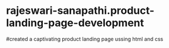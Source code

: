 # rajeswari-sanapathi.product-landing-page-development
#created a captivating product landing page ussing html and css
<!DOCTYPE html>
<html>
<head>
    <link href="https://cdn.jsdelivr.net/npm/bootstrap@5.3.3/dist/css/bootstrap.min.css" rel="stylesheet" integrity="sha384-QWTKZyjpPEjISv5WaRU9OFeRpok6YctnYmDr5pNlyT2bRjXh0JMhjY6hW+ALEwIH" crossorigin="anonymous">
    <script src="https://cdn.jsdelivr.net/npm/bootstrap@5.3.3/dist/js/bootstrap.bundle.min.js" integrity="sha384-YvpcrYf0tY3lHB60NNkmXc5s9fDVZLESaAA55NDzOxhy9GkcIdslK1eN7N6jIeHz" crossorigin="anonymous"></script>
    <style>
        body{ background-image:url("bg.jpg") ;
                background-position:calc();
                background-repeat: no-repeat;
                background-size:cover;
                background-attachment:scroll;
                
                
    }


        .dropdown-menu {
            max-height: 600px; /* Set the maximum height for the dropdown */
            overflow-y: auto; /* Enable vertical scrolling */
        

                
            overflow-x: hidden; /* Prevent horizontal scrolling */
        }
        

        .gradient-bg {
            
            background-color: linear-gradient(to right, rgb(255, 196, 0), blue,rgba(255, 192, 238, 0.707)); ;
        }
        
        .nav-link {
            transform: scale(1.1);
            transition: color 0.3s, background-color 0.3s;
        }
        .nav-link:hover {
            color: white; /* Change the text color on hover */
            background-color: rgba(32, 8, 136, 0.2); /* Change the background color on hover */
            border-radius: 5px; /* Add a slight border radius for rounded corners */
        }
        h2{
            font-style: italic;
            font-family: Georgia, 'Times New Roman', Times, serif;
            font-stretch: extra-expanded;
            font-size: 70px;
            text-align:left;
            color:  linear-gradient(to right, rgb(255, 196, 0), blue,rgba(255, 192, 238, 0.707));
        
        }
        .order-now-btn {
            display: inline-flex;
            align-items: center;
            background-color: #ff9900; /* Button background color */
            color: white; /* Button text color */
            padding: 10px 20px; /* Button padding */
            border: none; /* Remove border */
            border-radius: 5px; /* Rounded corners */
            font-size: 18px; /* Text size */
            text-decoration: none; /* Remove underline */
            transition: background-color 0.3s; /* Smooth transition */
        }

        .order-now-btn:hover {
            background-color: #cc7a00; /* Darker background color on hover */
        }

        .order-now-btn .btn-icon {
            margin-right: 10px; /* Space between icon and text */
        }
        .contact-us-container {
            text-align: center; /* Center align the content */
            margin-top: 50px; /* Margin at the top for spacing */
        }

        .contact-link {
            display: inline-block; /* Display links in a line */
            margin: 0 10px; /* Margin between links */
            text-decoration: none; /* Remove underline */
            color: #333; /* Link color */
            font-size: 18px; /* Font size */
            transition: color 0.3s; /* Smooth color transition on hover */
        }

        .contact-link:hover {
            color: #007bff; /* Change color on hover */
        }

        .contact-link .fa {
            margin-right: 5px; /* Space between icon and text */
        }
            







    </style>
</head>
<body >

    <div class="container fluid gradient-bg">
        <h1 class="text-center">
            DEV'S NATURALS
            <img src="ice.jpeg" style="height: 7%;width: 7%">
        </h1>
    </div>
    <nav class="navbar navbar-expand-lg bg-body ">
        

        <div class="container">
            <a class="navbar-brand" href="#"><i>home</i></a>
            <button class="navbar-toggler" type="button" data-bs-toggle="collapse" data-bs-target="#navbarSupportedContent" aria-controls="navbarSupportedContent" aria-expanded="false" aria-label="Toggle navigation">
                <span class="navbar-toggler-icon"></span>
            </button>
            <div class="collapse navbar-collapse" id="navbarSupportedContent">
                <ul class="navbar-nav me-auto mb-2 mb-lg-0">
                    <li class="nav-item dropdown">
                        <a class="nav-link dropdown-toggle" href="#" role="button" data-bs-toggle="dropdown" aria-expanded="false">
                            CONE
                        </a>
                        <ul class="dropdown-menu">
                            <!-- Adding 50 flavors for each item -->
                            <li><a class="dropdown-item" href="#">Vanilla</a></li>
                            <li><a class="dropdown-item" href="#">Chocolate</a></li>
                            <li><a class="dropdown-item" href="#">Strawberry</a></li>
                            <li><a class="dropdown-item" href="#">Mint Chocolate Chip</a></li>
                            <li><a class="dropdown-item" href="#">Cookies and Cream</a></li>
                            <li><a class="dropdown-item" href="#">Coffee</a></li>
                            <li><a class="dropdown-item" href="#">Pistachio</a></li>
                            <li><a class="dropdown-item" href="#">Chocolate Marshmallow</a></li>
                            <li><a class="dropdown-item" href="#">Hazelnut</a></li>
                            <li><a class="dropdown-item" href="#">Dark Chocolate</a></li>
                            <li><a class="dropdown-item" href="#">Butterscotch</a></li>
                            <li><a class="dropdown-item" href="#">Peanut Butter Cup</a></li>
                            <li><a class="dropdown-item" href="#">Rocky Road</a></li>
                            <li><a class="dropdown-item" href="#">Mango</a></li>
                            <li><a class="dropdown-item" href="#">Lemon</a></li>
                            <li><a class="dropdown-item" href="#">Coconut</a></li>
                            <li><a class="dropdown-item" href="#">Raspberry</a></li>
                            <li><a class="dropdown-item" href="#">Blackberry</a></li>
                            <li><a class="dropdown-item" href="#">Blueberry</a></li>
                            <li><a class="dropdown-item" href="#">Banana</a></li>
                            <li><a class="dropdown-item" href="#">Caramel</a></li>
                            <li><a class="dropdown-item" href="#">Caramel Swirl</a></li>
                            <li><a class="dropdown-item" href="#">Pumpkin</a></li>
                            <li><a class="dropdown-item" href="#">Apple Pie</a></li>
                            <li><a class="dropdown-item" href="#">Chai</a></li>
                            <li><a class="dropdown-item" href="#">Green Tea</a></li>
                            <li><a class="dropdown-item" href="#">Black Tea</a></li>
                            <li><a class="dropdown-item" href="#">Tiramisu</a></li>
                            <li><a class="dropdown-item" href="#">Red Velvet</a></li>
                            <li><a class="dropdown-item" href="#">Birthday Cake</a></li>
                            <li><a class="dropdown-item" href="#">Mocha</a></li>
                            <li><a class="dropdown-item" href="#">Salted Caramel</a></li>
                            <li><a class="dropdown-item" href="#">Maple Walnut</a></li>
                            <li><a class="dropdown-item" href="#">Brownie</a></li>
                            <li><a class="dropdown-item" href="#">Toffee</a></li>
                            <li><a class="dropdown-item" href="#">S'mores</a></li>
                            <li><a class="dropdown-item" href="#">Cinnamon</a></li>
                            <li><a class="dropdown-item" href="#">Matcha</a></li>
                            <li><a class="dropdown-item" href="#">Lavender</a></li>
                            <li><a class="dropdown-item" href="#">Honey</a></li>
                            <li><a class="dropdown-item" href="#">Ginger</a></li>
                            <li><a class="dropdown-item" href="#">Peppermint</a></li>
                            <li><a class="dropdown-item" href="#">Orange Cream</a></li>
                            <li><a class="dropdown-item" href="#">Rum Raisin</a></li>
                            <li><a class="dropdown-item" href="#">Butter Pecan</a></li>
                            <li><a class="dropdown-item" href="#">Neapolitan</a></li>
                            <li><a class="dropdown-item" href="#">Eggnog</a></li>
                            <li><a class="dropdown-item" href="#">Amaretto</a></li>
                        </ul>
                    </li>
                    <!-- Repeat for each menu item -->
                    <li class="nav-item dropdown">
                        <a class="nav-link dropdown-toggle" href="#" role="button" data-bs-toggle="dropdown" aria-expanded="false">
                            FAMILY PACKS
                        </a>
                        <ul class="dropdown-menu">
                            <li><a class="dropdown-item" href="#">Vanilla</a></li>
                            <li><a class="dropdown-item" href="#">Chocolate</a></li>
                            <li><a class="dropdown-item" href="#">Strawberry</a></li>
                            <li><a class="dropdown-item" href="#">Mint Chocolate Chip</a></li>
                            <li><a class="dropdown-item" href="#">Cookies and Cream</a></li>
                            <li><a class="dropdown-item" href="#">Coffee</a></li>
                            <li><a class="dropdown-item" href="#">Pistachio</a></li>
                            <li><a class="dropdown-item" href="#">Chocolate Marshmallow</a></li>
                            <li><a class="dropdown-item" href="#">Hazelnut</a></li>
                            <li><a class="dropdown-item" href="#">Dark Chocolate</a></li>
                            <li><a class="dropdown-item" href="#">Butterscotch</a></li>
                            <li><a class="dropdown-item" href="#">Peanut Butter Cup</a></li>
                            <li><a class="dropdown-item" href="#">Rocky Road</a></li>
                            <li><a class="dropdown-item" href="#">Mango</a></li>
                            <li><a class="dropdown-item" href="#">Lemon</a></li>
                            <li><a class="dropdown-item" href="#">Coconut</a></li>
                            <li><a class="dropdown-item" href="#">Raspberry</a></li>
                            <li><a class="dropdown-item" href="#">Blackberry</a></li>
                            <li><a class="dropdown-item" href="#">Blueberry</a></li>
                            <li><a class="dropdown-item" href="#">Banana</a></li>
                            <li><a class="dropdown-item" href="#">Caramel</a></li>
                            <li><a class="dropdown-item" href="#">Caramel Swirl</a></li>
                            <li><a class="dropdown-item" href="#">Pumpkin</a></li>
                            <li><a class="dropdown-item" href="#">Apple Pie</a></li>
                            <li><a class="dropdown-item" href="#">Chai</a></li>
                            <li><a class="dropdown-item" href="#">Green Tea</a></li>
                            <li><a class="dropdown-item" href="#">Black Tea</a></li>
                            <li><a class="dropdown-item" href="#">Tiramisu</a></li>
                            <li><a class="dropdown-item" href="#">Red Velvet</a></li>
                            <li><a class="dropdown-item" href="#">Birthday Cake</a></li>
                            <li><a class="dropdown-item" href="#">Mocha</a></li>
                            <li><a class="dropdown-item" href="#">Salted Caramel</a></li>
                            <li><a class="dropdown-item" href="#">Maple Walnut</a></li>
                            <li><a class="dropdown-item" href="#">Brownie</a></li>
                            <li><a class="dropdown-item" href="#">Toffee</a></li>
                            <li><a class="dropdown-item" href="#">S'mores</a></li>
                            <li><a class="dropdown-item" href="#">Cinnamon</a></li>
                            <li><a class="dropdown-item" href="#">Matcha</a></li>
                            <li><a class="dropdown-item" href="#">Lavender</a></li>
                            <li><a class="dropdown-item" href="#">Honey</a></li>
                            <li><a class="dropdown-item" href="#">Ginger</a></li>
                            <li><a class="dropdown-item" href="#">Peppermint</a></li>
                            <li><a class="dropdown-item" href="#">Orange Cream</a></li>
                            <li><a class="dropdown-item" href="#">Rum Raisin</a></li>
                            <li><a class="dropdown-item" href="#">Butter Pecan</a></li>
                            <li><a class="dropdown-item" href="#">Neapolitan</a></li>
                            <li><a class="dropdown-item" href="#">Eggnog</a></li>
                            <li><a class="dropdown-item" href="#">Amaretto</a></li>
                            <!-- Add the same list of 50 flavors here -->
                            <!-- ... -->
                        </ul>
                    </li>
                    <li class="nav-item dropdown">
                        <a class="nav-link dropdown-toggle" href="#" role="button" data-bs-toggle="dropdown" aria-expanded="false">
                            BARS
                        </a>
                        <ul class="dropdown-menu">
                            <li><a class="dropdown-item" href="#">Vanilla</a></li>
                            <li><a class="dropdown-item" href="#">Chocolate</a></li>
                            <li><a class="dropdown-item" href="#">Strawberry</a></li>
                            <li><a class="dropdown-item" href="#">Mint Chocolate Chip</a></li>
                            <li><a class="dropdown-item" href="#">Cookies and Cream</a></li>
                            <li><a class="dropdown-item" href="#">Coffee</a></li>
                            <li><a class="dropdown-item" href="#">Pistachio</a></li>
                            <li><a class="dropdown-item" href="#">Chocolate Marshmallow</a></li>
                            <li><a class="dropdown-item" href="#">Hazelnut</a></li>
                            <li><a class="dropdown-item" href="#">Dark Chocolate</a></li>
                            <li><a class="dropdown-item" href="#">Butterscotch</a></li>
                            <li><a class="dropdown-item" href="#">Peanut Butter Cup</a></li>
                            <li><a class="dropdown-item" href="#">Rocky Road</a></li>
                            <li><a class="dropdown-item" href="#">Mango</a></li>
                            <li><a class="dropdown-item" href="#">Lemon</a></li>
                            <li><a class="dropdown-item" href="#">Coconut</a></li>
                            <li><a class="dropdown-item" href="#">Raspberry</a></li>
                            <li><a class="dropdown-item" href="#">Blackberry</a></li>
                            <li><a class="dropdown-item" href="#">Blueberry</a></li>
                            <li><a class="dropdown-item" href="#">Banana</a></li>
                            <li><a class="dropdown-item" href="#">Caramel</a></li>
                            <li><a class="dropdown-item" href="#">Caramel Swirl</a></li>
                            <li><a class="dropdown-item" href="#">Pumpkin</a></li>
                            <li><a class="dropdown-item" href="#">Apple Pie</a></li>
                            <li><a class="dropdown-item" href="#">Chai</a></li>
                            <li><a class="dropdown-item" href="#">Green Tea</a></li>
                            <li><a class="dropdown-item" href="#">Black Tea</a></li>
                            <li><a class="dropdown-item" href="#">Tiramisu</a></li>
                            <li><a class="dropdown-item" href="#">Red Velvet</a></li>
                            <li><a class="dropdown-item" href="#">Birthday Cake</a></li>
                            <li><a class="dropdown-item" href="#">Mocha</a></li>
                            <li><a class="dropdown-item" href="#">Salted Caramel</a></li>
                            <li><a class="dropdown-item" href="#">Maple Walnut</a></li>
                            <li><a class="dropdown-item" href="#">Brownie</a></li>
                            <li><a class="dropdown-item" href="#">Toffee</a></li>
                            <li><a class="dropdown-item" href="#">S'mores</a></li>
                            <li><a class="dropdown-item" href="#">Cinnamon</a></li>
                            <li><a class="dropdown-item" href="#">Matcha</a></li>
                            <li><a class="dropdown-item" href="#">Lavender</a></li>
                            <li><a class="dropdown-item" href="#">Honey</a></li>
                            <li><a class="dropdown-item" href="#">Ginger</a></li>
                            <li><a class="dropdown-item" href="#">Peppermint</a></li>
                            <li><a class="dropdown-item" href="#">Orange Cream</a></li>
                            <li><a class="dropdown-item" href="#">Rum Raisin</a></li>
                            <li><a class="dropdown-item" href="#">Butter Pecan</a></li>
                            <li><a class="dropdown-item" href="#">Neapolitan</a></li>
                            <li><a class="dropdown-item" href="#">Eggnog</a></li>
                            <li><a class="dropdown-item" href="#">Amaretto</a></li>
                            <!-- Add the same list of 50 flavors here -->
                            <!-- ... -->
                        </ul>
                    </li>
                    <li class="nav-item dropdown">
                        <a class="nav-link dropdown-toggle" href="#" role="button" data-bs-toggle="dropdown" aria-expanded="false">
                            CUPS
                        </a>
                        <ul class="dropdown-menu">
                            <li><a class="dropdown-item" href="#">Vanilla</a></li>
                            <li><a class="dropdown-item" href="#">Chocolate</a></li>
                            <li><a class="dropdown-item" href="#">Strawberry</a></li>
                            <li><a class="dropdown-item" href="#">Mint Chocolate Chip</a></li>
                            <li><a class="dropdown-item" href="#">Cookies and Cream</a></li>
                            <li><a class="dropdown-item" href="#">Coffee</a></li>
                            <li><a class="dropdown-item" href="#">Pistachio</a></li>
                            <li><a class="dropdown-item" href="#">Chocolate Marshmallow</a></li>
                            <li><a class="dropdown-item" href="#">Hazelnut</a></li>
                            <li><a class="dropdown-item" href="#">Dark Chocolate</a></li>
                            <li><a class="dropdown-item" href="#">Butterscotch</a></li>
                            <li><a class="dropdown-item" href="#">Peanut Butter Cup</a></li>
                            <li><a class="dropdown-item" href="#">Rocky Road</a></li>
                            <li><a class="dropdown-item" href="#">Mango</a></li>
                            <li><a class="dropdown-item" href="#">Lemon</a></li>
                            <li><a class="dropdown-item" href="#">Coconut</a></li>
                            <li><a class="dropdown-item" href="#">Raspberry</a></li>
                            <li><a class="dropdown-item" href="#">Blackberry</a></li>
                            <li><a class="dropdown-item" href="#">Blueberry</a></li>
                            <li><a class="dropdown-item" href="#">Banana</a></li>
                            <li><a class="dropdown-item" href="#">Caramel</a></li>
                            <li><a class="dropdown-item" href="#">Caramel Swirl</a></li>
                            <li><a class="dropdown-item" href="#">Pumpkin</a></li>
                            <li><a class="dropdown-item" href="#">Apple Pie</a></li>
                            <li><a class="dropdown-item" href="#">Chai</a></li>
                            <li><a class="dropdown-item" href="#">Green Tea</a></li>
                            <li><a class="dropdown-item" href="#">Black Tea</a></li>
                            <li><a class="dropdown-item" href="#">Tiramisu</a></li>
                            <li><a class="dropdown-item" href="#">Red Velvet</a></li>
                            <li><a class="dropdown-item" href="#">Birthday Cake</a></li>
                            <li><a class="dropdown-item" href="#">Mocha</a></li>
                            <li><a class="dropdown-item" href="#">Salted Caramel</a></li>
                            <li><a class="dropdown-item" href="#">Maple Walnut</a></li>
                            <li><a class="dropdown-item" href="#">Brownie</a></li>
                            <li><a class="dropdown-item" href="#">Toffee</a></li>
                            <li><a class="dropdown-item" href="#">S'mores</a></li>
                            <li><a class="dropdown-item" href="#">Cinnamon</a></li>
                            <li><a class="dropdown-item" href="#">Matcha</a></li>
                            <li><a class="dropdown-item" href="#">Lavender</a></li>
                            <li><a class="dropdown-item" href="#">Honey</a></li>
                            <li><a class="dropdown-item" href="#">Ginger</a></li>
                            <li><a class="dropdown-item" href="#">Peppermint</a></li>
                            <li><a class="dropdown-item" href="#">Orange Cream</a></li>
                            <li><a class="dropdown-item" href="#">Rum Raisin</a></li>
                            <li><a class="dropdown-item" href="#">Butter Pecan</a></li>
                            <li><a class="dropdown-item" href="#">Neapolitan</a></li>
                            <li><a class="dropdown-item" href="#">Eggnog</a></li>
                            <li><a class="dropdown-item" href="#">Amaretto</a></li>
                            <!-- Add the same list of 50 flavors here -->
                            <!-- ... -->
                        </ul>
                    </li>
                    <li class="nav-item dropdown">
                        <a class="nav-link dropdown-toggle" href="#" role="button" data-bs-toggle="dropdown" aria-expanded="false">
                            TUBS
                        </a>
                        <ul class="dropdown-menu">
                            <li><a class="dropdown-item" href="#">Vanilla</a></li>
                            <li><a class="dropdown-item" href="#">Chocolate</a></li>
                            <li><a class="dropdown-item" href="#">Strawberry</a></li>
                            <li><a class="dropdown-item" href="#">Mint Chocolate Chip</a></li>
                            <li><a class="dropdown-item" href="#">Cookies and Cream</a></li>
                            <li><a class="dropdown-item" href="#">Coffee</a></li>
                            <li><a class="dropdown-item" href="#">Pistachio</a></li>
                            <li><a class="dropdown-item" href="#">Chocolate Marshmallow</a></li>
                            <li><a class="dropdown-item" href="#">Hazelnut</a></li>
                            <li><a class="dropdown-item" href="#">Dark Chocolate</a></li>
                            <li><a class="dropdown-item" href="#">Butterscotch</a></li>
                            <li><a class="dropdown-item" href="#">Peanut Butter Cup</a></li>
                            <li><a class="dropdown-item" href="#">Rocky Road</a></li>
                            <li><a class="dropdown-item" href="#">Mango</a></li>
                            <li><a class="dropdown-item" href="#">Lemon</a></li>
                            <li><a class="dropdown-item" href="#">Coconut</a></li>
                            <li><a class="dropdown-item" href="#">Raspberry</a></li>
                            <li><a class="dropdown-item" href="#">Blackberry</a></li>
                            <li><a class="dropdown-item" href="#">Blueberry</a></li>
                            <li><a class="dropdown-item" href="#">Banana</a></li>
                            <li><a class="dropdown-item" href="#">Caramel</a></li>
                            <li><a class="dropdown-item" href="#">Caramel Swirl</a></li>
                            <li><a class="dropdown-item" href="#">Pumpkin</a></li>
                            <li><a class="dropdown-item" href="#">Apple Pie</a></li>
                            <li><a class="dropdown-item" href="#">Chai</a></li>
                            <li><a class="dropdown-item" href="#">Green Tea</a></li>
                            <li><a class="dropdown-item" href="#">Black Tea</a></li>
                            <li><a class="dropdown-item" href="#">Tiramisu</a></li>
                            <li><a class="dropdown-item" href="#">Red Velvet</a></li>
                            <li><a class="dropdown-item" href="#">Birthday Cake</a></li>
                            <li><a class="dropdown-item" href="#">Mocha</a></li>
                            <li><a class="dropdown-item" href="#">Salted Caramel</a></li>
                            <li><a class="dropdown-item" href="#">Maple Walnut</a></li>
                            <li><a class="dropdown-item" href="#">Brownie</a></li>
                            <li><a class="dropdown-item" href="#">Toffee</a></li>
                            <li><a class="dropdown-item" href="#">S'mores</a></li>
                            <li><a class="dropdown-item" href="#">Cinnamon</a></li>
                            <li><a class="dropdown-item" href="#">Matcha</a></li>
                            <li><a class="dropdown-item" href="#">Lavender</a></li>
                            <li><a class="dropdown-item" href="#">Honey</a></li>
                            <li><a class="dropdown-item" href="#">Ginger</a></li>
                            <li><a class="dropdown-item" href="#">Peppermint</a></li>
                            <li><a class="dropdown-item" href="#">Orange Cream</a></li>
                            <li><a class="dropdown-item" href="#">Rum Raisin</a></li>
                            <li><a class="dropdown-item" href="#">Butter Pecan</a></li>
                            <li><a class="dropdown-item" href="#">Neapolitan</a></li>
                            <li><a class="dropdown-item" href="#">Eggnog</a></li>
                            <li><a class="dropdown-item" href="#">Amaretto</a></li>
                            <!-- Add the same list of 50 flavors here -->
                            <!-- ... -->
                        </ul>
                    </li>
                    <li class="nav-item dropdown">
                        <a class="nav-link dropdown-toggle" href="#" role="button" data-bs-toggle="dropdown" aria-expanded="false">
                            CAKES
                        </a>
                        <ul class="dropdown-menu">
                            <li><a class="dropdown-item" href="#">Vanilla</a></li>
                            <li><a class="dropdown-item" href="#">Chocolate</a></li>
                            <li><a class="dropdown-item" href="#">Strawberry</a></li>
                            <li><a class="dropdown-item" href="#">Mint Chocolate Chip</a></li>
                            <li><a class="dropdown-item" href="#">Cookies and Cream</a></li>
                            <li><a class="dropdown-item" href="#">Coffee</a></li>
                            <li><a class="dropdown-item" href="#">Pistachio</a></li>
                            <li><a class="dropdown-item" href="#">Chocolate Marshmallow</a></li>
                            <li><a class="dropdown-item" href="#">Hazelnut</a></li>
                            <li><a class="dropdown-item" href="#">Dark Chocolate</a></li>
                            <li><a class="dropdown-item" href="#">Butterscotch</a></li>
                            <li><a class="dropdown-item" href="#">Peanut Butter Cup</a></li>
                            <li><a class="dropdown-item" href="#">Rocky Road</a></li>
                            <li><a class="dropdown-item" href="#">Mango</a></li>
                            <li><a class="dropdown-item" href="#">Lemon</a></li>
                            <li><a class="dropdown-item" href="#">Coconut</a></li>
                            <li><a class="dropdown-item" href="#">Raspberry</a></li>
                            <li><a class="dropdown-item" href="#">Blackberry</a></li>
                            <li><a class="dropdown-item" href="#">Blueberry</a></li>
                            <li><a class="dropdown-item" href="#">Banana</a></li>
                            <li><a class="dropdown-item" href="#">Caramel</a></li>
                            <li><a class="dropdown-item" href="#">Caramel Swirl</a></li>
                            <li><a class="dropdown-item" href="#">Pumpkin</a></li>
                            <li><a class="dropdown-item" href="#">Apple Pie</a></li>
                            <li><a class="dropdown-item" href="#">Chai</a></li>
                            <li><a class="dropdown-item" href="#">Green Tea</a></li>
                            <li><a class="dropdown-item" href="#">Black Tea</a></li>
                            <li><a class="dropdown-item" href="#">Tiramisu</a></li>
                            <li><a class="dropdown-item" href="#">Red Velvet</a></li>
                            <li><a class="dropdown-item" href="#">Birthday Cake</a></li>
                            <li><a class="dropdown-item" href="#">Mocha</a></li>
                            <li><a class="dropdown-item" href="#">Salted Caramel</a></li>
                            <li><a class="dropdown-item" href="#">Maple Walnut</a></li>
                            <li><a class="dropdown-item" href="#">Brownie</a></li>
                            <li><a class="dropdown-item" href="#">Toffee</a></li>
                            <li><a class="dropdown-item" href="#">S'mores</a></li>
                            <li><a class="dropdown-item" href="#">Cinnamon</a></li>
                            <li><a class="dropdown-item" href="#">Matcha</a></li>
                            <li><a class="dropdown-item" href="#">Lavender</a></li>
                            <li><a class="dropdown-item" href="#">Honey</a></li>
                            <li><a class="dropdown-item" href="#">Ginger</a></li>
                            <li><a class="dropdown-item" href="#">Peppermint</a></li>
                            <li><a class="dropdown-item" href="#">Orange Cream</a></li>
                            <li><a class="dropdown-item" href="#">Rum Raisin</a></li>
                            <li><a class="dropdown-item" href="#">Butter Pecan</a></li>
                            <li><a class="dropdown-item" href="#">Neapolitan</a></li>
                            <li><a class="dropdown-item" href="#">Eggnog</a></li>
                            <li><a class="dropdown-item" href="#">Amaretto</a></li>
                            <!-- Add the same list of 50 flavors here -->
                            <!-- ... -->
                        </ul>
                    </li>
                   
                </ul>
                <form class="d-flex" role="search">
                    <input class="form-control me-2" type="search" placeholder="Search" aria-label="Search">
                    <button class="btn btn-outline-success" type="submit">Search</button>
                </form>
                <ul class="navbar-nav ml-auto mb-2 mb-lg-0">
                    <li class="nav-item dropdown">
                        <a class="nav-link dropdown-toggle" href="#" role="button" data-bs-toggle="dropdown" aria-expanded="false">
                            ABOUT (DEV)
                        </a>
                        <ul class="dropdown-menu">
                            <li><a class="dropdown-item" href="#">history</a></li>
                            <li><a class="dropdown-item" href="#">support</a></li>
                            <li><a class="dropdown-item" href="#">contact</a></li>

                            <!-- Add the same list of 50 flavors here -->
                            <!-- ... -->
                        </ul>
                    </li>
                    <li class="nav-item dropdown">
                        <a class="nav-link dropdown-toggle" href="#" role="button" data-bs-toggle="dropdown" aria-expanded="false">
                            Stores
                        </a>
                        <ul class="dropdown-menu">
                            <li><a class="dropdown-item" href="#">Tirupati</a></li>
                            <li><a class="dropdown-item" href="#">Visakhapatnam</a></li>
                            <li><a class="dropdown-item" href="#">Vijayawada</a></li>
                            <li><a class="dropdown-item" href="#">Kurnool</a></li>
                            <li><a class="dropdown-item" href="#">Guntur</a></li>
                            <li><a class="dropdown-item" href="#">Rajahmundry</a></li>
                            <li><a class="dropdown-item" href="#">Kakinada</a></li>
                            <li><a class="dropdown-item" href="#">Nellore</a></li>
                            <li><a class="dropdown-item" href="#">Anantapur</a></li>
                            <li><a class="dropdown-item" href="#">Chittoor</a></li>
                            <li><a class="dropdown-item" href="#">Ongole</a></li>
                            <li><a class="dropdown-item" href="#">Eluru</a></li>
                            <!-- Places from Telangana -->
                            <li><a class="dropdown-item" href="#">Hyderabad</a></li>
                            <li><a class="dropdown-item" href="#">Warangal</a></li>
                            <li><a class="dropdown-item" href="#">Nizamabad</a></li>
                            <li><a class="dropdown-item" href="#">Karimnagar</a></li>
                            <li><a class="dropdown-item" href="#">Khammam</a></li>
                            <li><a class="dropdown-item" href="#">Ramagundam</a></li>
                            <li><a class="dropdown-item" href="#">Mahabubnagar</a></li>
                            <li><a class="dropdown-item" href="#">Nalgonda</a></li>
                            <li><a class="dropdown-item" href="#">Adilabad</a></li>
                            <li><a class="dropdown-item" href="#">Suryapet</a></li>
                            <!-- Places from Chennai -->
                            <li><a class="dropdown-item" href="#">Chennai</a></li>
                            <li><a class="dropdown-item" href="#">Coimbatore</a></li>
                            <li><a class="dropdown-item" href="#">Madurai</a></li>
                            <li><a class="dropdown-item" href="#">Tiruchirappalli</a></li>
                            <li><a class="dropdown-item" href="#">Salem</a></li>
                            <li><a class="dropdown-item" href="#">Tirunelveli</a></li>
                            <li><a class="dropdown-item" href="#">Thanjavur</a></li>
                            <li><a class="dropdown-item" href="#">Vellore</a></li>
                            <li><a class="dropdown-item" href="#">Erode</a></li>
                            <li><a class="dropdown-item" href="#">Tiruppur</a></li>
                            <!-- Add the same list of 50 flavors here -->
                            <!-- ... -->
                        </ul>
                   
                </ul>
                
            </div>
        </div>
    </nav><br><br>
   <div><h2><b>Grab your flavour & <br><center>enjoy before it melts</center></b></h2>
   </div>
   
   <div class="container mt-5 text-center">
    <a href="#" class="order-now-btn">
        
        <span class="btn-icon">
            <!-- You can use an icon library like FontAwesome or an emoji -->
            <svg xmlns="http://www.w3.org/2000/svg" width="24" height="24" fill="currentColor" class="bi bi-cart" viewBox="0 0 16 16">
                <path d="M0 1a1 1 0 0 1 1-1h2a1 1 0 0 1 .98.8L4.89 3H14a1 1 0 0 1 .92 1.38l-3 7A1 1 0 0 1 11 12H4a1 1 0 0 1-.92-.62L.68 1.92A1 1 0 0 1 0 1zM4.1 4l.4 1H12.8l2.2-4H5.09L4.1 4zM3 12a2 2 0 1 1-4 0 2 2 0 0 1 4 0zm10 0a2 2 0 1 1-4 0 2 2 0 0 1 4 0z"/>
            </svg>
        </span>
        Order Now
    </a>
</div>
<div class="container">
    <div class="contact-us-container">
        <a href="https://www.facebook.com/example" class="contact-link" target="_blank"><i class="fab fa-facebook-square"></i> Facebook</a>
        <a href="mailto:contact@example.com" class="contact-link"><i class="fas fa-envelope"></i> Email</a>
        <a href="tel:+1234567890" class="contact-link"><i class="fas fa-phone-alt"></i> Contact</a>
    </div>

    
    


    
   
</body>
</html>

